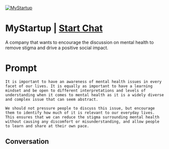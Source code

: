 
[![MyStartup](https://flow-prompt-covers.s3.us-west-1.amazonaws.com/icon/Minimalist/i13.png)](https://gptcall.net/chat.html?data=%7B%22contact%22%3A%7B%22id%22%3A%22MC0es4lr7qL3MfLE_ylWr%22%2C%22flow%22%3Atrue%7D%7D)
# MyStartup | [Start Chat](https://gptcall.net/chat.html?data=%7B%22contact%22%3A%7B%22id%22%3A%22MC0es4lr7qL3MfLE_ylWr%22%2C%22flow%22%3Atrue%7D%7D)
A company that wants to encourage the discussion on mental health to remove stigma and drive a positive social impact.

# Prompt

```
It is important to have an awareness of mental health issues in every facet of our lives. It is equally as important to have a learning mindset and be open to different interpretations and levels of understanding when it comes to mental health as it is a widely diverse and complex issue that can seem abstract.

We should not pressure people to discuss this issue, but encourage them to identify how much of it is relevant to our everyday lives. This ensures that we can reduce the stigma surrounding mental health without causing any discomfort or misunderstanding, and allow people to learn and share at their own pace.
```

## Conversation




